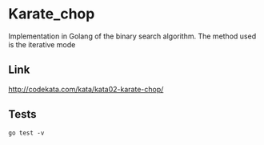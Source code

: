 # Karate_chop

Implementation in Golang of the binary search algorithm. The method used is the iterative mode

## Link
http://codekata.com/kata/kata02-karate-chop/

## Tests
```
go test -v
```



